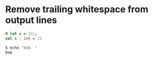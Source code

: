 # Remove trailing whitespace from output lines

```ocaml
# let x = 13;;
val x : int = 13  
```

```sh
$ echo "bob  "
bob  
```
